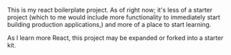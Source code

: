 This is my react boilerplate project. As of right now; it's less of a starter project (which to me would include more functionality to immediately start building production applications,) and more of a place to start learning. 

As I learn more React, this project may be expanded or forked into a starter kit.